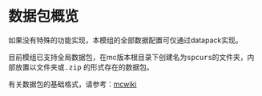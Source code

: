 # 数据包概览

如果没有特殊的功能实现，本模组的全部数据配置可仅通过datapack实现。

目前模组已支持全局数据包，在mc版本根目录下创建名为<kbd>spcurs</kbd>的文件夹，内部放置以文件夹或<kbd>.zip</kbd> 的形式存在的数据包。

有关数据包的基础格式，请参考：[mcwiki](https://zh.minecraft.wiki/w/%E6%95%B0%E6%8D%AE%E5%8C%85)
